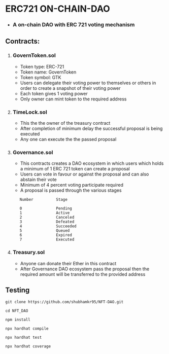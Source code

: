 # ERC721 ON-CHAIN-DAO

- ### A on-chain DAO with ERC 721 voting mechanism

## Contracts:

1. ### GovernToken.sol

   - Token type: ERC-721
   - Token name: GovernToken
   - Token symbol: GTK
   - Users can delegate their voting power to themselves or others in order to create a snapshot of their voting power
   - Each token gives 1 voting power
   - Only owner can mint token to the required address

2. ### TimeLock.sol

   - This the the owner of the treasury contract
   - After completion of minimum delay the successful proposal is being executed
   - Any one can execute the the passed proposal

3. ### Governance.sol

   - This contracts creates a DAO ecosystem in which users which holds a minimum of 1 ERC 721 token can create a proposal
   - Users can vote in favour or against the proposal and can also abstain their vote
   - Minimum of 4 percent voting participate required
   - A proposal is passed through the various stages

   ```
      Number          Stage

      0               Pending
      1               Active
      2               Canceled
      3               Defeated
      4               Succeeded
      5               Queued
      6               Expired
      7               Executed
   ```

4. ### Treasury.sol

   - Anyone can donate their Ether in this contract
   - After Governance DAO ecosystem pass the proposal then the required amount will be transferred to the provided address

## Testing

```
git clone https://github.com/shubhamkr95/NFT-DAO.git

cd NFT_DAO

npm install

npx hardhat compile

npx hardhat test

npx hardhat coverage

```
